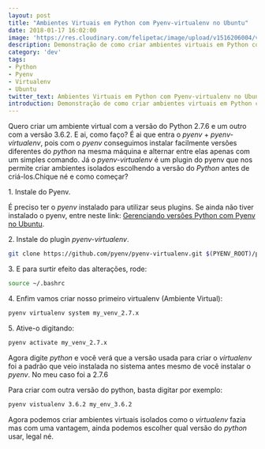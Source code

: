 ```yaml
---
layout: post
title: "Ambientes Virtuais em Python com Pyenv-virtualenv no Ubuntu"
date: 2018-01-17 16:02:00
image: 'https://res.cloudinary.com/felipetac/image/upload/v1516206004/virtualenv_ghwzdi.png'
description: Demonstração de como criar ambientes virtuais em Python com o plugin virtualenv do Pyenv no Ubuntu
category: 'dev'
tags:
- Python
- Pyenv
- Virtualenv
- Ubuntu
twitter_text: Ambientes Virtuais em Python com Pyenv-virtualenv no Ubuntu
introduction: Demonstração de como criar ambientes virtuais em Python com o plugin virtualenv do Pyenv no Ubuntu
---
```

Quero criar um ambiente virtual com a versão do Python 2.7.6 e um outro com a versão 3.6.2. E ai, como faço? É ai que entra o _pyenv_ + _pyenv-virtualenv_, pois com o _pyenv_ conseguimos instalar facilmente versões diferentes do _python_ na mesma máquina e alternar entre elas apenas com um simples comando. Já o _pyenv-virtualenv_ é um plugin do pyenv que nos permite criar ambientes isolados escolhendo a versão do _Python_ antes de criá-los.Chique né e como começar?

1\. Instale do Pyenv.

É preciso ter o _pyenv_ instalado para utilizar seus plugins. Se ainda não tiver instalado o pyenv, entre neste link: [Gerenciando versões Python com Pyenv no Ubuntu](/gerenciando-versões-python-com-pyenv-no-ubuntu/).

2\. Instale do plugin _pyenv-virtualenv_.

```bash
git clone https://github.com/pyenv/pyenv-virtualenv.git $(PYENV_ROOT)/plugins/pyenv-virtualenv
```

3\. E para surtir efeito das alterações, rode:

```bash
source ~/.bashrc
```

4\. Enfim vamos criar nosso primeiro virtualenv (Ambiente Virtual):

```bash
pyenv virtualenv system my_venv_2.7.x
```

5\. Ative-o digitando:

```bash
pyenv activate my_venv_2.7.x
```

Agora digite _python_ e você verá que a versão usada para criar o _virtualenv_ foi a padrão que veio instalada no sistema antes mesmo de você instalar o _pyenv_. No meu caso foi a 2.7.6

Para criar com outra versão do python, basta digitar por exemplo:

```bash
pyenv vistualenv 3.6.2 my_env_3.6.2
```

Agora podemos criar ambientes virtuais isolados como o _virtualenv_ fazia mas com uma vantagem, ainda podemos escolher qual versão do _python_ usar, legal né.
